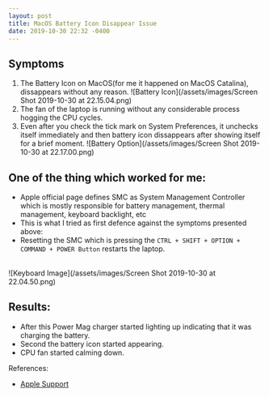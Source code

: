 ```yaml
---
layout: post
title: MacOS Battery Icon Disappear Issue
date: 2019-10-30 22:32 -0400
---
```

## Symptoms
1. The Battery Icon on MacOS(for me it happened on MacOS Catalina), dissappears without any reason.
![Battery Icon](/assets/images/Screen Shot 2019-10-30 at 22.15.04.png)
1. The fan of the laptop is running without any considerable process hogging the CPU cycles.
1. Even after you check the tick mark on System Preferences, it unchecks itself immediately and then battery icon dissappears after showing itself for a brief moment.
![Battery Option](/assets/images/Screen Shot 2019-10-30 at 22.17.00.png)

## One of the thing which worked for me:
- Apple official page defines SMC as System Management Controller which is mostly responsible for battery management, thermal management, keyboard backlight, etc
- This is what I tried as first defence against the symptoms presented above:
-  Resetting the SMC which is pressing the `CTRL + SHIFT + OPTION + COMMAND + POWER Button` restarts the laptop.

<br/>
![Keyboard Image](/assets/images/Screen Shot 2019-10-30 at 22.04.50.png)

## Results:
- After this Power Mag charger started lighting up indicating that it was charging the battery.
- Second the battery icon started appearing.
- CPU fan started calming down.

References:
- [Apple Support](https://support.apple.com/en-us/HT201295)
